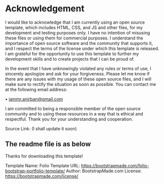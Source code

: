 # Acknowledgement   

I would like to acknowledge that I am currently using an open source template, which includes HTML, CSS, and JS and other files, for my development and testing purposes only. I have no intention of misusing these files or using them for commercial purposes. I understand the importance of open source software and the community that supports it, and I respect the terms of the license under which this template is released. I am grateful for the opportunity to use this template to further my development skills and to create projects that I can be proud of.


In the event that I have unknowingly violated any rules or terms of use, I sincerely apologize and ask for your forgiveness. Please let me know if there are any issues with my usage of these open source files, and I will make sure to rectify the situation as soon as possible. You can contact me at the following email address: 

• iammr.anirban@gmail.com

 I am committed to being a responsible member of the open source community and to using these resources in a way that is ethical and respectful. Thank you for your understanding and cooperation.

Source Link: (I shall update it soon)

## The readme file is as below



Thanks for downloading this template!

Template Name: Folio
Template URL: https://bootstrapmade.com/folio-bootstrap-portfolio-template/
Author: BootstrapMade.com
License: https://bootstrapmade.com/license/


